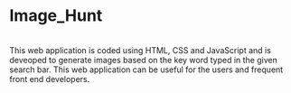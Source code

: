 <h1> Image_Hunt </h1>  <br>
This web application is coded using HTML, CSS and JavaScript and is deveoped to generate images based on the key word typed in the given search bar.
This web application can be useful for the users and frequent front end developers.
